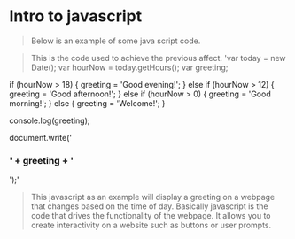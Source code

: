 # Intro to javascript
>Below is an example of some java script code.
<script src="javatest.js"></script>
>This is the code used to achieve the previous affect. 
'var today = new Date();
var hourNow = today.getHours();
var greeting;

if (hourNow > 18) {
    greeting = 'Good evening!';
} else if (hourNow > 12) {
    greeting = 'Good afternoon!';
} else if (hourNow > 0) {
    greeting = 'Good morning!';
} else {
    greeting = 'Welcome!';
}

console.log(greeting);

document.write('<h3>' + greeting + '</h3>');'
 >This javascript as an example will display a greeting on a webpage that changes based on the time of day. Basically javascript is the code that drives the functionality of the webpage. It allows you to create interactivity on a website such as buttons or user prompts.
 